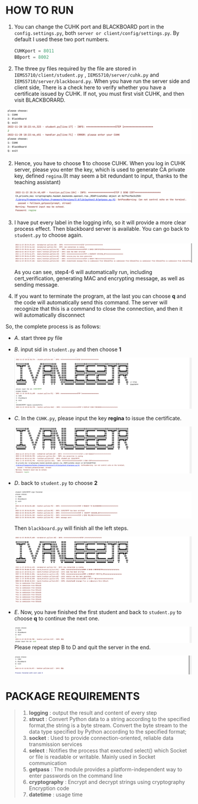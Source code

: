 # HOW TO RUN

1. You can change the CUHK port and BLACKBOARD port in the `config.settings.py`, both `server or client/config/settings.py`. By default I used these two port numbers.

   ```python
   CUHKport = 8011
   BBport = 8002
   ```

2. The three py files required by the file are stored in `IEMS5710/client/student.py` , `IEMS5710/server/cuhk.py` and `IEMS5710/server/blackboard.py`. When you have run the server side and client side, There is a check here to verify whether you have a certificate issued by CUHK. If not, you must first visit CUHK, and then visit BLACKBORARD.

![image-20221120182340649](README.assets/image-20221120182340649.png)

2. Hence, you have to choose **1** to choose CUHK. When you log in CUHK server, please you enter the key, which is used to generate CA private key, defined `regina`.(It may seem a bit redundant to input, thanks to the teaching assistant)

   ![image-20221123203710900](README.assets/image-20221123203710900.png)

3. I have put every label in the logging info, so it will provide a more clear process effect. Then blackboard server is available. You can go back to `student.py` to choose again.

   ![image-20221123203738130](README.assets/image-20221123203738130.png)

   As you can see, step4-6 will automatically run, including cert_verification, generating MAC and encrypting message, as well as sending message. 

4. If you want to terminate the program, at the last you can choose **q** and the code will automatically send this command. The server will recognize that this is a command to close the connection, and then it will automatically disconnect



So, the complete process is as follows:

- *A*. start three py file

- *B*. input sid in `student.py` and then choose **1**

  ![image-20221123205406343](README.assets/image-20221123205406343.png)



- *C*. In the `CUHK.py`, please input the key **regina** to issue the certificate.

  ![image-20221123205501679](README.assets/image-20221123205501679.png)

- *D*. back to `student.py` to choose **2**

  ![image-20221123205621179](README.assets/image-20221123205621179.png)

  Then `blackboard.py` will finish all the left steps.

  ![image-20221123205904670](README.assets/image-20221123205904670.png)

- *E*. Now, you have finished the first student and back to `student.py` to choose **q** to continue the next one.

  ![image-20221123210045061](README.assets/image-20221123210045061.png)Please repeat step B to D and quit the server in the end.

  ![image-20221123210216861](README.assets/image-20221123210216861.png)

# PACKAGE REQUIREMENTS

> 1. **logging** : output the result and content of every step
> 2. **struct** : Convert Python data to a string according to the specified format,the string is a byte stream. Convert the byte stream to the data type specified by Python according to the specified format;
> 3. **socket** : Used to provide connection-oriented, reliable data transmission services
> 3. **select** : Notifies the process that executed select() which Socket or file is readable or writable. Mainly used in Socket communication
> 3. **getpass** : The module provides a platform-independent way to enter passwords on the command line
> 3. **cryptography** :  Encrypt and decrypt strings using cryptography Encryption code
> 3. **datetime** : usage time
